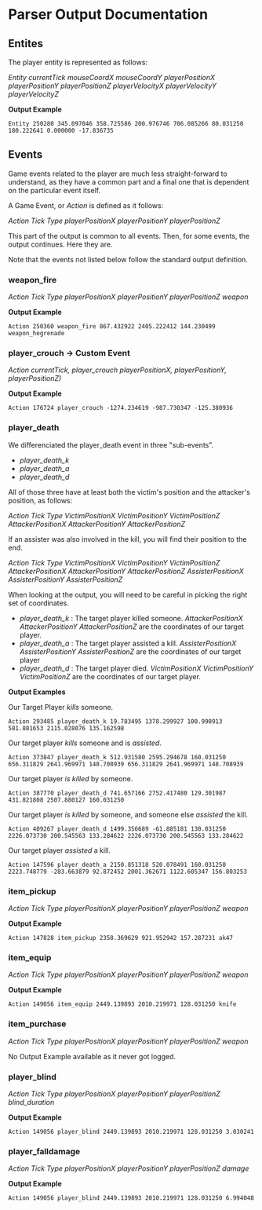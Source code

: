 # Parser Output Documentation

## Entites

The player entity is represented as follows:

*Entity currentTick mouseCoordX mouseCoordY playerPositionX playerPositionY playerPositionZ playerVelocityX playerVelocityY playerVelocityZ*

**Output Example**

```
Entity 250280 345.097046 358.725586 200.976746 706.085266 80.031250 180.222641 0.000000 -17.836735
```


## Events

Game events related to the player are much less straight-forward to understand, as they have a common part and a final one that is dependent on the particular event itself.

A Game Event, or *Action* is defined as it follows:

*Action Tick Type playerPositionX playerPositionY playerPositionZ*

This part of the output is common to all events. Then, for some events, the output continues. Here they are.

Note that the events not listed below follow the standard output definition.

### weapon_fire

*Action Tick Type playerPositionX playerPositionY playerPositionZ weapon*

**Output Example**

```
Action 250360 weapon_fire 867.432922 2405.222412 144.230499 weapon_hegrenade
```

### player_crouch -> Custom Event

*Action currentTick, player_crouch playerPositionX, playerPositionY, playerPositionZ)*

**Output Example**

```
Action 176724 player_crouch -1274.234619 -987.730347 -125.380936
```


### player_death

We differenciated the player_death event in three "sub-events".
- *player_death_k*
- *player_death_a*
- *player_death_d*

All of those three have at least both the victim's position and the attacker's position, as follows:

*Action Tick Type VictimPositionX VictimPositionY VictimPositionZ AttackerPositionX AttackerPositionY AttackerPositionZ*

If an assister was also involved in the kill, you will find their position to the end.

*Action Tick Type VictimPositionX VictimPositionY VictimPositionZ AttackerPositionX AttackerPositionY AttackerPositionZ AssisterPositionX AssisterPositionY AssisterPositionZ*

When looking at the output, you will need to be careful in picking the right set of coordinates.

- *player_death_k* : The target player killed someone. *AttackerPositionX AttackerPositionY AttackerPositionZ* are the coordinates of our target player.
- *player_death_a* : The target player assisted a kill. *AssisterPositionX AssisterPositionY AssisterPositionZ* are the coordinates of our target player
- *player_death_d* : The target player died. *VictimPositionX VictimPositionY VictimPositionZ* are the coordinates of our target player.

**Output Examples**

Our Target Player *kills* someone. 
```
Action 293485 player_death_k 19.783495 1378.299927 100.990913 581.881653 2115.028076 135.162598 
```

Our target player *kills* someone and is *assisted*.
```
Action 373847 player_death_k 512.931580 2595.294678 160.031250 656.311829 2641.969971 148.708939 656.311829 2641.969971 148.708939 
```

Our target player *is killed* by someone.
```
Action 387770 player_death_d 741.657166 2752.417480 129.301987 431.821808 2507.880127 160.031250 
```

Our target player *is killed* by someone, and someone else *assisted* the kill.
```
Action 409267 player_death_d 1499.356689 -61.885181 130.031250 2226.073730 200.545563 133.284622 2226.073730 200.545563 133.284622 
```

Our target player *assisted* a kill.
```
Action 147596 player_death_a 2150.851318 520.078491 160.031250 2223.748779 -283.663879 92.872452 2001.362671 1122.605347 156.803253 
```

### item_pickup

*Action Tick Type playerPositionX playerPositionY playerPositionZ weapon*

**Output Example**

```
Action 147828 item_pickup 2358.369629 921.952942 157.287231 ak47 
```

### item_equip


*Action Tick Type playerPositionX playerPositionY playerPositionZ weapon*

**Output Example**

```
Action 149056 item_equip 2449.139893 2010.219971 128.031250 knife 
```

### item_purchase


*Action Tick Type playerPositionX playerPositionY playerPositionZ weapon*

No Output Example available as it never got logged.

### player_blind

*Action Tick Type playerPositionX playerPositionY playerPositionZ blind_duration*

**Output Example**

```
Action 149056 player_blind 2449.139893 2010.219971 128.031250 3.030241
```

### player_falldamage

*Action Tick Type playerPositionX playerPositionY playerPositionZ damage*

**Output Example**

```
Action 149056 player_blind 2449.139893 2010.219971 128.031250 6.994048 
```






